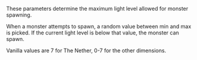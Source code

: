 These parameters determine the maximum light level allowed for monster spawning.

When a monster attempts to spawn, a random value between min and max is picked.
If the current light level is below that value, the monster can spawn.

Vanilla values are 7 for The Nether, 0-7 for the other dimensions.